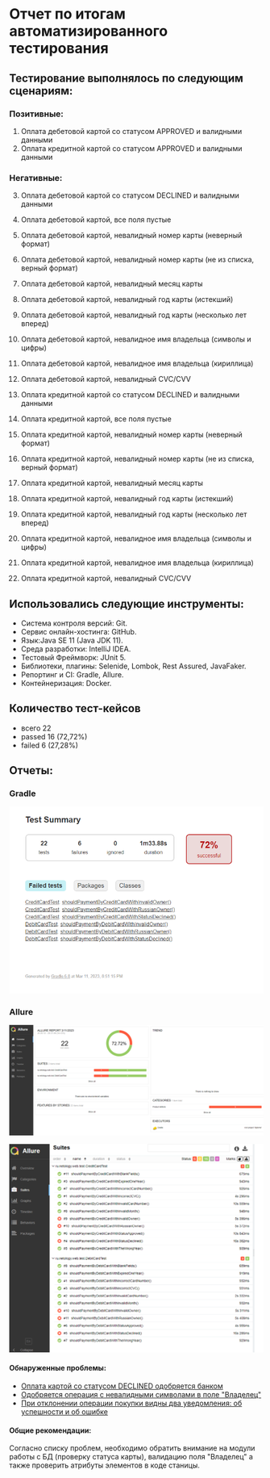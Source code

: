 # Отчет по итогам автоматизированного тестирования

## Тестирование выполнялось по следующим сценариям:

### Позитивные:
1. Оплата дебетовой картой со статусом APPROVED и валидными данными
2. Оплата кредитной картой со статусом APPROVED и валидными данными

### Негативные:
3. Оплата дебетовой картой со статусом DECLINED и валидными данными
4. Оплата дебетовой картой, все поля пустые
5. Оплата дебетовой картой, невалидный номер карты (неверный формат)
6. Оплата дебетовой картой, невалидный номер карты (не из списка, верный формат)
7. Оплата дебетовой картой, невалидный месяц карты
8. Оплата дебетовой картой, невалидный год карты (истекший)
9. Оплата дебетовой картой, невалидный год карты (несколько лет вперед)
10. Оплата дебетовой картой, невалидное имя владельца (символы и цифры)
11. Оплата дебетовой картой, невалидное имя владельца (кириллица)
12. Оплата дебетовой картой, невалидный CVC/CVV

13. Оплата кредитной картой со статусом DECLINED и валидными данными
14. Оплата кредитной картой, все поля пустые
15. Оплата кредитной картой, невалидный номер карты (неверный формат)
16. Оплата кредитной картой, невалидный номер карты (не из списка, верный формат)
17. Оплата кредитной картой, невалидный месяц карты
18. Оплата кредитной картой, невалидный год карты (истекший)
19. Оплата кредитной картой, невалидный год карты (несколько лет вперед)
20. Оплата кредитной картой, невалидное имя владельца (символы и цифры)
21. Оплата кредитной картой, невалидное имя владельца (кириллица)
22. Оплата кредитной картой, невалидный CVC/CVV


## Использовались следующие инструменты:

* Система контроля версий: Git.
* Сервис онлайн-хостинга: GitHub.
* Язык:Java SE 11 (Java JDK 11).
* Среда разработки: IntelliJ IDEA.
* Тестовый Фреймворк: JUnit 5.
* Библиотеки, плагины: Selenide, Lombok, Rest Assured, JavaFaker.
* Репортинг и CI: Gradle, Allure.
* Контейнеризация: Docker.

## **Количество тест-кейсов**

* всего 22
* passed 16 (72,72%)
* failed 6 (27,28%)

## **Отчеты:**
### **Gradle**

![Gradle](../artifacts/Gradle.png)

### **Allure**

![overview](../artifacts/Overview.png)

![Suites](../artifacts/Suites.png)

#### **Обнаруженные проблемы:**
- [Оплата картой со статусом DECLINED одобряется банком](https://github.com/maxim-ok/NewProject/issues/1)
- [Одобряется операция с невалидными символами в поле "Владелец"](https://github.com/maxim-ok/NewProject/issues/2)
- [При отклонении операции покупки видны два уведомления: об успешности и об ошибке](https://github.com/maxim-ok/NewProject/issues/3)

#### **Общие рекомендации:**
Согласно списку проблем, необходимо обратить внимание на модули работы с БД (проверку статуса карты), валидацию поля 
"Владелец" а также проверить атрибуты элементов в коде станицы. 
